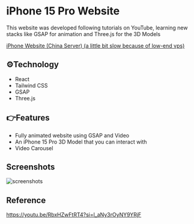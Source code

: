 # iPhone 15 Pro Website
This website was developed following tutorials on YouTube, learning new stacks like GSAP for animation and Three.js for the 3D Models

<a href="http://120.26.45.50/apple/" target="_blank" rel="noreferrer">
    <p>iPhone Website (China Server) (a little bit slow because of low-end vps)</p>
</a>


## ⚙️Technology
- React
- Tailwind CSS
- GSAP
- Three.js

## 👉Features
- Fully animated website using GSAP and Video
- An iPhone 15 Pro 3D Model that you can interact with
- Video Carousel

## Screenshots
![screenshots](https://github.com/user-attachments/assets/ca4d7dd2-7540-467f-ab47-7e66887c6ecb)

## Reference
https://youtu.be/RbxHZwFtRT4?si=l_aNy3rOyNY9YRjF
